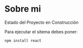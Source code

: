<h1>Sobre mi</h1>
Estado del Proyecto en Construcción


Para ejecutar el sitema debes poner:

```npm install react```
